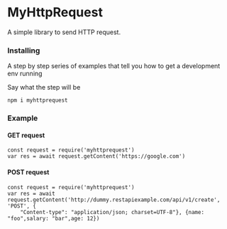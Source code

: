 # MyHttpRequest

A simple library to send HTTP request.

### Installing

A step by step series of examples that tell you how to get a development env running

Say what the step will be

```
npm i myhttprequest
```

### Example

#### GET request 
```
const request = require('myhttprequest')
var res = await request.getContent('https://google.com')
```


#### POST request 
```
const request = require('myhttprequest')
var res = await request.getContent('http://dummy.restapiexample.com/api/v1/create', 'POST', {
    "Content-type": "application/json; charset=UTF-8"}, {name: "foo",salary: "bar",age: 12})
```
